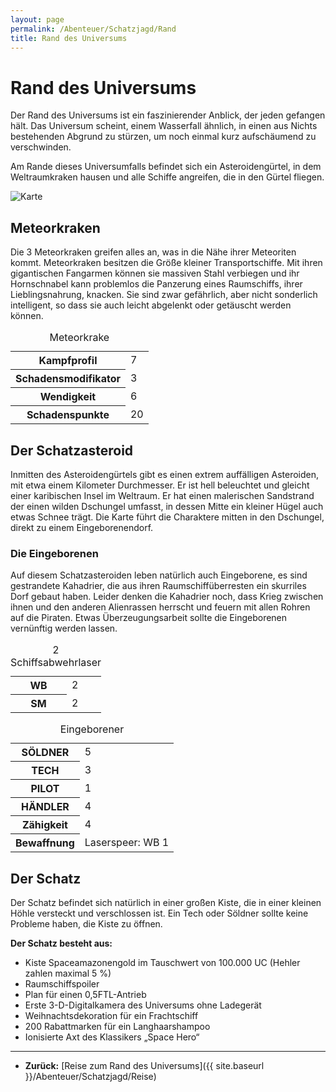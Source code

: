 ```yaml
---
layout: page
permalink: /Abenteuer/Schatzjagd/Rand
title: Rand des Universums
---
```


# Rand des Universums

Der Rand des Universums ist ein faszinierender Anblick, der jeden gefangen hält. Das Universum scheint, einem Wasserfall ähnlich, in einen aus Nichts bestehenden Abgrund zu stürzen, um noch einmal kurz aufschäumend zu verschwinden.

Am Rande dieses Universumfalls befindet sich ein Asteroidengürtel, in dem Weltraumkraken hausen und alle Schiffe angreifen, die in den Gürtel fliegen.

<img alt="Karte" src="{{ site.baseurl }}/assets/images/abenteuer/schatzjagd/karte.png" />

## Meteorkraken

Die 3 Meteorkraken greifen alles an, was in die Nähe ihrer Meteoriten kommt. Meteorkraken besitzen die Größe kleiner Transportschiffe. Mit ihren gigantischen Fangarmen können sie massiven Stahl verbiegen und ihr Hornschnabel kann problemlos die Panzerung eines Raumschiffs, ihrer Lieblingsnahrung, knacken. Sie sind zwar gefährlich, aber nicht sonderlich intelligent, so dass sie auch leicht abgelenkt oder getäuscht werden können.

<table>
<caption>Meteorkrake</caption>
<tbody>
<tr><th>Kampfprofil</th><td>7</td></tr>
<tr><th>Schadensmodifikator</th><td>3</td></tr>
<tr><th>Wendigkeit</th><td>6</td></tr>
<tr><th>Schadenspunkte</th><td>20</td></tr>
</tbody>
</table>

## Der Schatzasteroid

Inmitten des Asteroidengürtels gibt es einen extrem auffälligen Asteroiden, mit etwa einem Kilometer Durchmesser. Er ist hell beleuchtet und gleicht einer karibischen Insel im Weltraum. Er hat einen malerischen Sandstrand der einen wilden Dschungel umfasst, in dessen Mitte ein kleiner Hügel auch etwas Schnee trägt. Die Karte führt die Charaktere mitten in den Dschungel, direkt zu einem Eingeborenendorf.

### Die Eingeborenen

Auf diesem Schatzasteroiden leben natürlich auch Eingeborene, es sind gestrandete Kahadrier, die aus ihren Raumschiffüberresten ein skurriles Dorf gebaut haben. Leider denken die Kahadrier noch, dass Krieg zwischen ihnen und den anderen Alienrassen herrscht und feuern mit allen Rohren auf die Piraten. Etwas Überzeugungsarbeit sollte die Eingeborenen vernünftig werden lassen.

<table>
<caption>2 Schiffsabwehrlaser</caption>
<tbody>
<tr><th>WB</th><td>2</td></tr>
<tr><th>SM</th><td>2</td></tr>
</tbody>
</table>

<table>
<caption>Eingeborener</caption>
<tbody>
<tr><th>SÖLDNER</th><td>5</td></tr>
<tr><th>TECH</th><td>3</td></tr>
<tr><th>PILOT</th><td>1</td></tr>
<tr><th>HÄNDLER</th><td>4</td></tr>
<tr><th>Zähigkeit</th><td>4</td></tr>
<tr><th>Bewaffnung</th><td>Laserspeer: WB 1</td></tr>
</tbody>
</table>

## Der Schatz

Der Schatz befindet sich natürlich in einer großen Kiste, die in einer kleinen Höhle versteckt und verschlossen ist. Ein Tech oder Söldner sollte keine Probleme haben, die Kiste zu öffnen.

**Der Schatz besteht aus:**

- Kiste Spaceamazonengold im Tauschwert von 100.000 UC (Hehler zahlen maximal 5 %)
- Raumschiffspoiler
- Plan für einen 0,5FTL-Antrieb
- Erste 3-D-Digitalkamera des Universums ohne Ladegerät
- Weihnachtsdekoration für ein Frachtschiff
- 200 Rabattmarken für ein Langhaarshampoo
- Ionisierte Axt des Klassikers „Space Hero“

***

- **Zurück:** [Reise zum Rand des Universums]({{ site.baseurl }}/Abenteuer/Schatzjagd/Reise)
